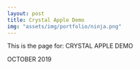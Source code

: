 ```yaml
---
layout: post
title: Crystal Apple Demo
img: "assets/img/portfolio/ninja.png"
---
```


This is the page for: CRYSTAL APPLE DEMO

OCTOBER 2019
